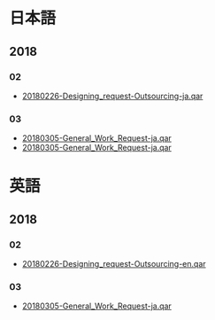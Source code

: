 
# 日本語
## 2018
### 02
- [20180226-Designing_request-Outsourcing-ja.qar](./ja/20180226-Designing_request-Outsourcing-ja.qar "デザイン依頼対応プロセス(外部依頼)")

### 03
- [20180305-General_Work_Request-ja.qar](./ja/20180305-General_Work_Request-ja.qar "作業依頼フロー")
- [20180305-General_Work_Request-ja.qar](./ja/20180312-Planning_Approval-ja.qar "稟議フロー")


# 英語
## 2018
### 02
- [20180226-Designing_request-Outsourcing-en.qar](./en/20180226-Designing_request-Outsourcing-en.qar "Designing request-Outsourcing")

### 03
- [20180305-General_Work_Request-ja.qar](./en/20180305-General_Work_Request-en.qar "Work Request flow")